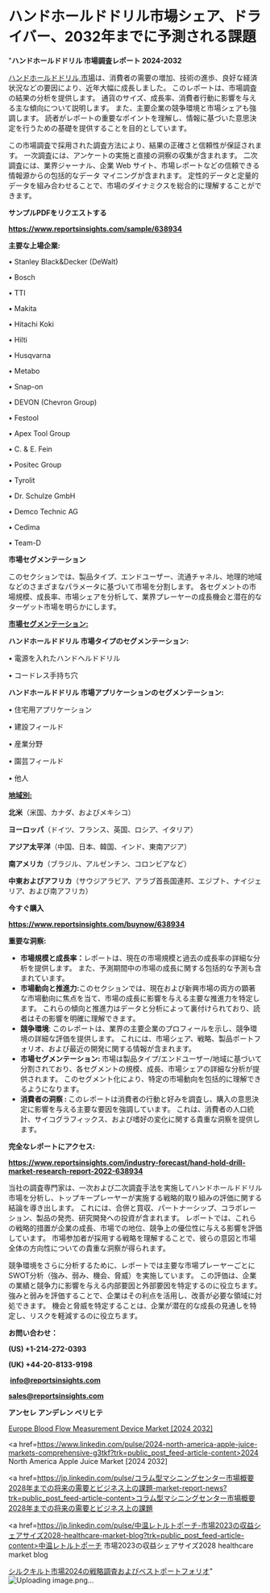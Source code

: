 # ハンドホールドドリル市場シェア、ドライバー、2032年までに予測される課題

"<strong>ハンドホールドドリル 市場調査レポート 2024-2032</strong>

<a href=https://www.reportsinsights.com/sample/638934>ハンドホールドドリル 市場</a>は、消費者の需要の増加、技術の進歩、良好な経済状況などの要因により、近年大幅に成長しました。 このレポートは、市場調査の結果の分析を提供します。 通貨のサイズ、成長率、消費者行動に影響を与える主な傾向について説明します。 また、主要企業の競争環境と市場シェアも強調します。 読者がレポートの重要なポイントを理解し、情報に基づいた意思決定を行うための基礎を提供することを目的としています。

この市場調査で採用された調査方法により、結果の正確さと信頼性が保証されます。 一次調査には、アンケートの実施と直接の洞察の収集が含まれます。 二次調査には、業界ジャーナル、企業 Web サイト、市場レポートなどの信頼できる情報源からの包括的なデータ マイニングが含まれます。 定性的データと定量的データを組み合わせることで、市場のダイナミクスを総合的に理解することができます。

<strong><b>サンプルPDFをリクエストする</b></strong>

<a href=https://www.reportsinsights.com/sample/638934><strong><u>https://www.reportsinsights.com/sample/638934</u></strong></a>

<strong>主要な上場企業:</strong>

• Stanley Black&Decker (DeWalt)

• Bosch

• TTI

• Makita

• Hitachi Koki

• Hilti

• Husqvarna

• Metabo

• Snap-on

• DEVON (Chevron Group)

• Festool

• Apex Tool Group

• C. & E. Fein

• Positec Group

• Tyrolit

• Dr. Schulze GmbH

• Demco Technic AG

• Cedima

• Team-D

<strong>市場セグメンテーション</strong>

このセクションでは、製品タイプ、エンドユーザー、流通チャネル、地理的地域などのさまざまなパラメータに基づいて市場を分割します。 各セグメントの市場規模、成長率、市場シェアを分析して、業界プレーヤーの成長機会と潜在的なターゲット市場を明らかにします。

<strong><u>市場セグメンテーション</u></strong><strong><u>:</u></strong>

<strong>ハンドホールドドリル 市場タイプのセグメンテーション:</strong>

• 電源を入れたハンドヘルドドリル

• コードレス手持ち穴

<strong>ハンドホールドドリル 市場アプリケーションのセグメンテーション:</strong>

• 住宅用アプリケーション

• 建設フィールド

• 産業分野

• 園芸フィールド

• 他人

<strong><u>地域別</u></strong><strong><u>:</u></strong>

<strong>北米</strong>（米国、カナダ、およびメキシコ）

<strong>ヨーロッパ</strong>（ドイツ、フランス、英国、ロシア、イタリア）

<strong>アジア太平洋</strong>（中国、日本、韓国、インド、東南アジア）

<strong>南アメリカ</strong>（ブラジル、アルゼンチン、コロンビアなど）

<strong>中東およびアフリカ</strong>（サウジアラビア、アラブ首長国連邦、エジプト、ナイジェリア、および南アフリカ）

<strong>今すぐ購入</strong>

<a href=https://www.reportsinsights.com/buynow/638934><strong><u>https://www.reportsinsights.com/buynow/638934</u></strong></a>

<strong>重要な洞察:</strong>
<ul>
  <li><strong>市場規模と成長率：</strong>レポートは、現在の市場規模と過去の成長率の詳細な分析を提供します。 また、予測期間中の市場の成長に関する包括的な予測も含まれています。</li>
  <li><strong>市場動向と推進力:</strong>このセクションでは、現在および新興市場の両方の顕著な市場動向に焦点を当て、市場の成長に影響を与える主要な推進力を特定します。 これらの傾向と推進力はデータと分析によって裏付けられており、読者はその影響を明確に理解できます。</li>
  <li><strong>競争環境</strong>: このレポートは、業界の主要企業のプロフィールを示し、競争環境の詳細な評価を提供します。 これには、市場シェア、戦略、製品ポートフォリオ、および最近の開発に関する情報が含まれます。</li>
  <li><strong>市場セグメンテーション: </strong>市場は製品タイプ/エンドユーザー/地域に基づいて分割されており、各セグメントの規模、成長、市場シェアの詳細な分析が提供されます。 このセグメント化により、特定の市場動向を包括的に理解できるようになります。</li>
  <li><strong>消費者の洞察 : </strong>このレポートは消費者の行動と好みを調査し、購入の意思決定に影響を与える主要な要因を強調しています。 これは、消費者の人口統計、サイコグラフィックス、および嗜好の変化に関する貴重な洞察を提供します。</li>
</ul>
<strong>完全なレポートにアクセス:</strong>

<a href=https://www.reportsinsights.com/industry-forecast/hand-hold-drill-market-research-report-2022-638934><strong><u><b>https://www.reportsinsights.com/industry-forecast/hand-hold-drill-market-research-report-2022-638934</b></u></strong></a>

当社の調査専門家は、一次および二次調査手法を実施してハンドホールドドリル市場を分析し、トップキープレーヤーが実施する戦略的取り組みの評価に関する結論を導き出します。 これには、合併と買収、パートナーシップ、コラボレーション、製品の発売、研究開発への投資が含まれます。 レポートでは、これらの戦略的措置が企業の成長、市場での地位、競争上の優位性に与える影響を評価しています。 市場参加者が採用する戦略を理解することで、彼らの意図と市場全体の方向性についての貴重な洞察が得られます。

競争環境をさらに分析するために、レポートでは主要な市場プレーヤーごとにSWOT分析（強み、弱み、機会、脅威）を実施しています。 この評価は、企業の業績と競争力に影響を与える内部要因と外部要因を特定するのに役立ちます。 強みと弱みを評価することで、企業はその利点を活用し、改善が必要な領域に対処できます。 機会と脅威を特定することは、企業が潜在的な成長の見通しを特定し、リスクを軽減するのに役立ちます。

<strong>お問い合わせ：</strong>

<strong>(US) +1-214-272-0393</strong>

<strong>(UK) +44-20-8133-9198</strong>

<strong> </strong><a href=info@reportsinsights.com><strong><u>info@reportsinsights.com</u></strong></a>

<a href=sales@reportsinsights.com><strong><u>sales@reportsinsights.com</u></strong></a>

<strong>アンセレ アンデレン ベリヒテ</strong>

<a href=https://www.linkedin.com/pulse/europe-blood-flow-measurement-device-markets-2024-johef/>Europe Blood Flow Measurement Device Market [2024 2032]</a>

<a href=https://www.linkedin.com/pulse/2024-north-america-apple-juice-markets-comprehensive-g3tkf?trk=public_post_feed-article-content>2024 North America Apple Juice Market [2024 2032]</a>

<a href=https://jp.linkedin.com/pulse/コラム型マシニングセンター市場概要2028年までの将来の需要とビジネス上の課題-market-report-news?trk=public_post_feed-article-content>コラム型マシニングセンター市場概要2028年までの将来の需要とビジネス上の課題</a>

<a href=https://jp.linkedin.com/pulse/中温レトルトポーチ-市場2023の収益シェアサイズ2028-healthcare-market-blog?trk=public_post_feed-article-content>中温レトルトポーチ 市場2023の収益シェアサイズ2028 healthcare market blog</a>

<a href=https://www.linkedin.com/pulse/シルクキルト市場2024の戦略調査およびベストポートフォリオ-reportsinsights-pvt-ltd-qy7sf/>シルクキルト市場2024の戦略調査およびベストポートフォリオ</a>"
![Uploading image.png…]()
